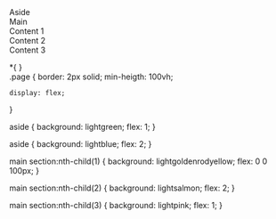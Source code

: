 <div class="page">
    <aside>Aside</aside>
    <main>
        Main
        <section>Content 1</section>
        <section>Content 2</section>
        <section>Content 3</section>
    </main>
</div>

*{
}    
.page {
    border: 2px solid;
    min-heigth: 100vh;

    display: flex;
}

aside {
    background: lightgreen;
    flex: 1;
}

aside {
    background: lightblue;
    flex: 2;
}

main section:nth-child(1) {
    background: lightgoldenrodyellow;
    flex: 0 0 100px;
}

main section:nth-child(2) {
    background: lightsalmon;
    flex: 2;
}

main section:nth-child(3) {
    background: lightpink;
    flex: 1;
}
